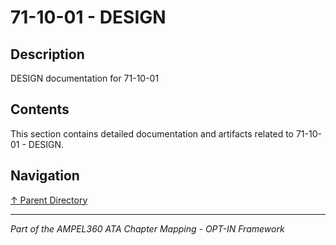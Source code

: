 # 71-10-01 - DESIGN

## Description

DESIGN documentation for 71-10-01

## Contents

This section contains detailed documentation and artifacts related to 71-10-01 - DESIGN.

## Navigation

[↑ Parent Directory](../README.md)

---

*Part of the AMPEL360 ATA Chapter Mapping - OPT-IN Framework*
